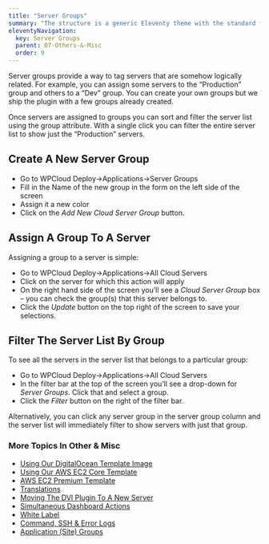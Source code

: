 ```yaml
---
title: "Server Groups"
summary: "The structure is a generic Eleventy theme with the standard folder and file names."
eleventyNavigation:
  key: Server Groups
  parent: 07-Others-&-Misc
  order: 9
---
```

Server groups provide a way to tag servers that are somehow logically related. For example, you can assign some servers to the “Production” group and others to a “Dev” group. You can create your own groups but we ship the plugin with a few groups already created.

Once servers are assigned to groups you can sort and filter the server list using the group attribute. With a single click you can filter the entire server list to show just the “Production” servers.

## Create A New Server Group

*   Go to WPCloud Deploy->Applications->Server Groups
*   Fill in the Name of the new group in the form on the left side of the screen
*   Assign it a new color
*   Click on the _Add New Cloud Server Group_ button.

## Assign A Group To A Server

Assigning a group to a server is simple:

*   Go to WPCloud Deploy->Applications->All Cloud Servers
*   Click on the server for which this action will apply
*   On the right hand side of the screen you’ll see a _Cloud Server Group_ box – you can check the group(s) that this server belongs to.
*   Click the _Update_ button on the top right of the screen to save your selections.

## Filter The Server List By Group

To see all the servers in the server list that belongs to a particular group:

*   Go to WPCloud Deploy->Applications->All Cloud Servers
*   In the filter bar at the top of the screen you’ll see a drop-down for _Server Groups_. Click that and select a group.
*   Click the _Filter_ button on the right of the filter bar.

Alternatively, you can click any server group in the server group column and the server list will immediately filter to show servers with just that group.

### More Topics In Other & Misc

*   [Using Our DigitalOcean Template Image](https://web.archive.org/web/20240420014840/https://wpclouddeploy.com/documentation/other-misc/digitalocean-template-image/)
*   [Using Our AWS EC2 Core Template](https://web.archive.org/web/20240420014840/https://wpclouddeploy.com/documentation/other-misc/aws-ec2-template-image/)
*   [AWS EC2 Premium Template](https://web.archive.org/web/20240420014840/https://wpclouddeploy.com/documentation/other-misc/aws-ec2-premium-template-image/)
*   [Translations](https://web.archive.org/web/20240420014840/https://wpclouddeploy.com/documentation/other-misc/translations/)
*   [Moving The DVI Plugin To A New Server](https://web.archive.org/web/20240420014840/https://wpclouddeploy.com/documentation/other-misc/moving-the-wpcd-plugin-to-a-new-server/)
*   [Simultaneous Dashboard Actions](https://web.archive.org/web/20240420014840/https://wpclouddeploy.com/documentation/other-misc/simultaneous-dashboard-actions/)
*   [White Label](https://web.archive.org/web/20240420014840/https://wpclouddeploy.com/documentation/other-misc/white-labelling/)
*   [Command, SSH & Error Logs](https://web.archive.org/web/20240420014840/https://wpclouddeploy.com/documentation/other-misc/command-ssh-error-logs/)
*   [Application (Site) Groups](https://web.archive.org/web/20240420014840/https://wpclouddeploy.com/documentation/other-misc/application-site-groups/)

